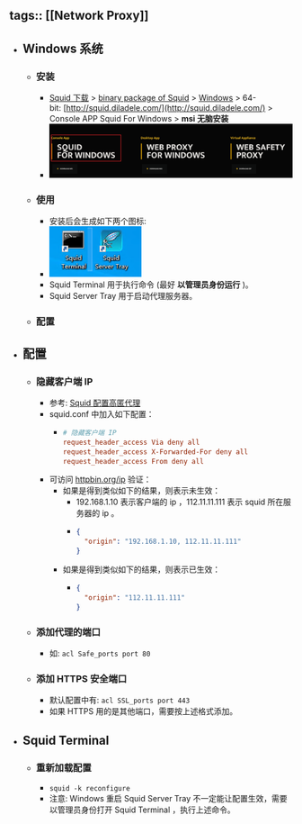 tags:: [[Network Proxy]]
---

- ## Windows 系统
	- ### 安装
		- [Squid 下载](https://www.squid-cache.org/Versions/) > [binary package of Squid](https://wiki.squid-cache.org/SquidFaq/BinaryPackages) > [Windows](https://wiki.squid-cache.org/KnowledgeBase/Windows) > 64-bit: [http://squid.diladele.com/](http://squid.diladele.com/) > Console APP Squid For Windows > **msi 无脑安装**
		- ![image.png](../assets/image_1712030366179_0.png)
	- ### 使用
		- 安装后会生成如下两个图标:
		- ![image.png](../assets/image_1712030497812_0.png)
		- Squid Terminal 用于执行命令 (最好 **以管理员身份运行** )。
		- Squid Server Tray 用于启动代理服务器。
	- ### 配置
- ## 配置
	- ### 隐藏客户端 IP
		- 参考: [Squid 配置高匿代理](https://xnathan.com/2017/03/01/squid-anony-proxy/)
		- squid.conf 中加入如下配置：
			- ``` conf
			  # 隐藏客户端 IP
			  request_header_access Via deny all
			  request_header_access X-Forwarded-For deny all
			  request_header_access From deny all
			  ```
		- 可访问 [httpbin.org/ip](http://httpbin.org/ip) 验证：
			- 如果是得到类似如下的结果，则表示未生效：
				- 192.168.1.10 表示客户端的 ip ，112.11.11.111 表示 squid 所在服务器的 ip 。
				- ``` json
				  {
				    "origin": "192.168.1.10, 112.11.11.111"
				  }
				  ```
			- 如果是得到类似如下的结果，则表示已生效：
				- ``` json
				  {
				    "origin": "112.11.11.111"
				  }
				  ```
	- ### 添加代理的端口
		- 如: `acl Safe_ports port 80`
	- ### 添加 HTTPS 安全端口
		- 默认配置中有: `acl SSL_ports port 443`
		- 如果 HTTPS 用的是其他端口，需要按上述格式添加。
- ## Squid Terminal
	- ### 重新加载配置
		- `squid -k reconfigure`
		- 注意: Windows 重启 Squid Server Tray 不一定能让配置生效，需要以管理员身份打开 Squid Terminal ，执行上述命令。